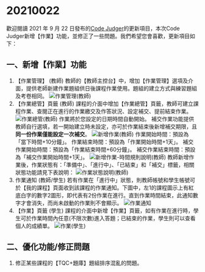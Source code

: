# 20210022

歡迎閱讀 2021 年 9 月 22 日發布的[Code Judger](http://www.codejudger.com)的更新項目，本次Code Judger新增【作業】功能，並修正了一些問題。我們希望您會喜歡，更新項目如下：

## 一、新增【作業】功能

1. 【作業管理】 (教師)
教師的【教師主控台】中，增加【作業管理】選項及介面，提供老師新建作業題組供日後課程作業使用。題組的建立方式與練習題組及考卷相同。
![作業管理(教師)](https://i.imgur.com/u7NvouC.png)
2. 【作業總管】頁籤 (教師)
課程的介面中增加【作業總管】頁籤，教師可建立課程作業、查閱正在進行的作業繳交及作答狀況、設定補交、提前結束作業。
![作業總管(教師)](https://i.imgur.com/rNtFf1B.png)
作業將於您設定的日期時間自動開始。
補交作業功能提供教師自行選填，若一開始建立時未設定，亦可於作業結束後新增補交期限，且**同一份作業僅能設定一次補交**。
![新增作業(教師)](https://i.imgur.com/nxgOxTB.png)
作業開始時間：預設為「當下時間+10分鐘」。
作業結束時間：預設為「作業開始時間+1天」。
補交作業開始時間：預設為「作業結束時間+60分鐘」。
補交作業結束時間：預設為「補交作業開始時間+1天」。
![新增作業-時間規則說明(教師)](https://i.imgur.com/rn66mId.png)
教師新增作業後，作業狀態有：「準備中」、「進行中」、「已結束」和「補交」標籤，相關狀態功能請見下表說明：
![作業狀態說明(教師)](https://i.imgur.com/YjHB6Kr.jpg)
3. 作業通知 (教師/學生)
若有作業在「進行中」狀態，則教師帳號和學生帳號可於【我的課程】頁面收到該課程的作業通知。下圖中，左1的課程圖示上有紅底白字的數字2圖形，即代表有2份作業在進行。直到作業時間結束，此通知數字才會消失，而尚未啟動的作業則不會顯示。
![作業通知](https://i.imgur.com/wRHfJ1e.png)
4. 【作業】頁籤 (學生)
課程的介面中新增【作業】頁籤，如有作業在進行時，學生可於作業時間內任意(不限次數)進入答題；已結束的作業，學生則可以查看個人的成績單。
![作業(學生)](https://i.imgur.com/nvKX0Up.png)

## 二、優化功能/修正問題

1. 修正某些課程的【TQC+題庫】題組排序混亂的問題。
